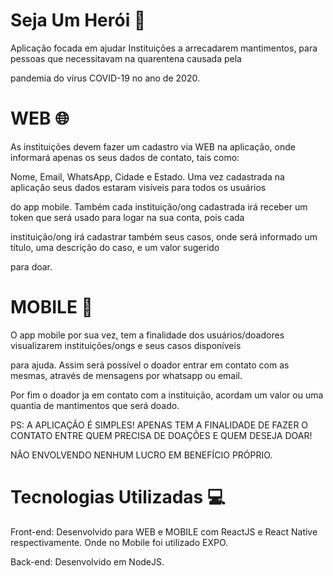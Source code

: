 # Seja Um Herói 🦸
Aplicação focada em ajudar Instituições a arrecadarem mantimentos, para pessoas que necessitavam na quarentena causada pela 

pandemia do vírus COVID-19 no ano de 2020.
# WEB 🌐
As instituições devem fazer um cadastro via WEB na aplicação, onde informará apenas os seus dados de contato, tais como:

Nome, Email, WhatsApp, Cidade e Estado. Uma vez cadastrada na aplicação seus dados estaram visíveis para todos os usuários

do app mobile. Também cada instituição/ong cadastrada irá receber um token que será usado para logar na sua conta, pois cada

instituição/ong irá cadastrar também seus casos, onde será informado um título, uma descrição do caso, e um valor sugerido

para doar.

# MOBILE 📱
O app mobile por sua vez, tem a finalidade dos usuários/doadores visualizarem instituições/ongs e seus casos disponíveis 

para ajuda. Assim será possível o doador entrar em contato com as mesmas, através de mensagens por whatsapp ou email.

Por fim o doador ja em contato com a instituição, acordam um valor ou uma quantia de mantimentos que será doado.

PS: A APLICAÇÃO É SIMPLES! APENAS TEM A FINALIDADE DE FAZER O CONTATO ENTRE QUEM PRECISA DE DOAÇÕES E QUEM DESEJA DOAR!

NÃO ENVOLVENDO NENHUM LUCRO EM BENEFÍCIO PRÓPRIO.


# Tecnologias Utilizadas 💻
Front-end: Desenvolvido para WEB e MOBILE com ReactJS e React Native respectivamente. Onde no Mobile foi utilizado EXPO.

Back-end: Desenvolvido em NodeJS.

